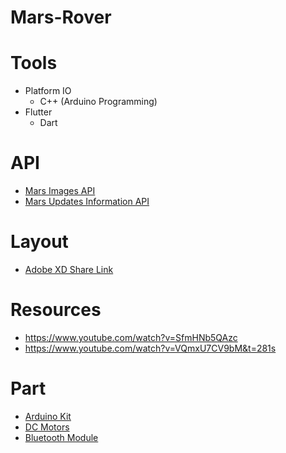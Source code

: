﻿# Mars-Rover

# Tools
  - Platform IO
    - C++ (Arduino Programming)
  - Flutter
    - Dart

# API
  - <a href="https://api.nasa.gov/mars-photos/api/v1/rovers/curiosity/photos?sol=1000&api_key=DEMO_KEY">Mars Images API</a>
  - <a href="https://api.nasa.gov/planetary/apod?api_key=uDl05citWKgFDR4HXEZfOMYbQip2TgJHdUaeFIcB">Mars Updates Information API</a>

# Layout
  - <a href="https://xd.adobe.com/view/426869d1-a41b-4524-8784-be2f707c9461-173b/">Adobe XD Share Link</a>

# Resources
  - https://www.youtube.com/watch?v=SfmHNb5QAzc
  - https://www.youtube.com/watch?v=VQmxU7CV9bM&t=281s

# Part
  <ul>
    <li>
      <a href="https://www.amazon.com/ELEGOO-Project-Tutorial-Controller-Projects/dp/B01D8KOZF4/ref=sr_1_1_sspa?dchild=1&keywords=arduino+uno+kit&qid=1606001908&sr=8-1-spons&psc=1&=spLa=ZW5jcnlwdGVkUXVhbGlmaWVyPUEySkpGTVdTN0lXMDhEJmVuY3J5cHRlZElkPUEwMTI2MDg0MzBaR0JCSDhUM0tKJmVuY3J5cHRlZEFkSWQ9QTEwMDEzNzYzVFNPV0pHQ01HTlNCJndpZGdldE5hbWU9c3BfYXRmJmFjdGlvbj1jbGlja1JlZGlyZWN0JmRvTm90TG9nQ2xpY2s9dHJ1ZQ==0">Arduino Kit</a>
    </li>
    <li>
      <a href="https://www.amazon.com/Gearbox-Motor-Shaft-Arduino-Smart/dp/B07P9ZSWBG/ref=pd_cart_vw_crc_1_3/144-9785882-9182740?_encoding=UTF8&pd_rd_i=B07P9ZSWBG&pd_rd_r=63e764fd-ff72-4ccf-910a-85fae61c681b&pd_rd_w=dF8P4&pd_rd_wg=mH8sJ&pf_rd_p=01004c92-8f40-4f1a-bee8-08cb36dccac2&pf_rd_r=ZD9Q9ZCEMMDP9KYN8K60&psc=1&refRID=ZD9Q9ZCEMMDP9KYN8K60">DC Motors</a>
    </li>
    <li>
      <a href="https://www.amazon.com/Ximimark-Bluetooth-Wireless-iBeacon-Arduino/dp/B07JVJJSHR/ref=sr_1_5?dchild=1&keywords=HM-10+BLE+Bluetooth+4.0+CC2541+Serial+Wireless+Module+for+Arduino+Android+IOS&qid=1606002234&sr=8-5">Bluetooth Module</a>
    </li>
  </ul
